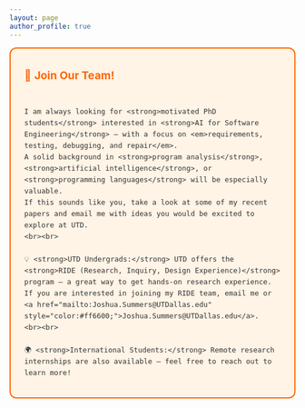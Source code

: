 ```yaml
---
layout: page
author_profile: true
---
```



<div style="background-color:#fff4e6; border-radius:12px; padding:18px 24px; border:2px solid #ff6600; line-height:1.6; font-weight:500; font-size:1.05em; color:#333;">
  <p>
    <span style="font-size:1.3em; color:#ff6600;">🚀 <strong>Join Our Team!</strong></span><br><br>

    I am always looking for <strong>motivated PhD students</strong> interested in <strong>AI for Software Engineering</strong> — with a focus on <em>requirements, testing, debugging, and repair</em>.  
    A solid background in <strong>program analysis</strong>, <strong>artificial intelligence</strong>, or <strong>programming languages</strong> will be especially valuable.  
    If this sounds like you, take a look at some of my recent papers and email me with ideas you would be excited to explore at UTD.
    <br><br>

    💡 <strong>UTD Undergrads:</strong> UTD offers the <strong>RIDE (Research, Inquiry, Design Experience)</strong> program — a great way to get hands-on research experience.  
    If you are interested in joining my RIDE team, email me or <a href="mailto:Joshua.Summers@UTDallas.edu" style="color:#ff6600;">Joshua.Summers@UTDallas.edu</a>.
    <br><br>

    🌍 <strong>International Students:</strong> Remote research internships are also available — feel free to reach out to learn more!
  </p>
</div>




